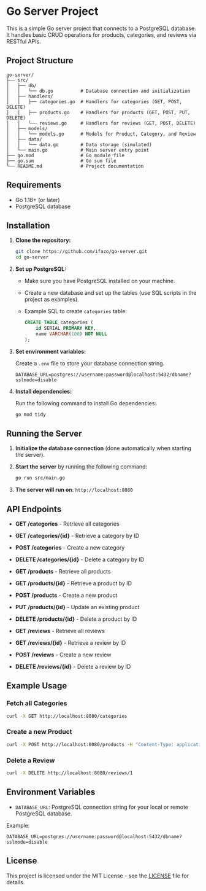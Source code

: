 
# Go Server Project

This is a simple Go server project that connects to a PostgreSQL database. It handles basic CRUD operations for products, categories, and reviews via RESTful APIs.

## Project Structure

```
go-server/
├── src/
│   ├── db/
│   │   └── db.go          # Database connection and initialization
│   ├── handlers/          
│   │   ├── categories.go  # Handlers for categories (GET, POST, DELETE)
│   │   ├── products.go    # Handlers for products (GET, POST, PUT, DELETE)
│   │   └── reviews.go     # Handlers for reviews (GET, POST, DELETE)
│   ├── models/
│   │   └── models.go      # Models for Product, Category, and Review
│   ├── data/
│   │   └── data.go        # Data storage (simulated)
│   └── main.go            # Main server entry point
├── go.mod                 # Go module file
├── go.sum                 # Go sum file
└── README.md              # Project documentation
```

## Requirements

- Go 1.18+ (or later)
- PostgreSQL database

## Installation

1. **Clone the repository:**

   ```bash
   git clone https://github.com/ifazo/go-server.git
   cd go-server
   ```

2. **Set up PostgreSQL:**

   - Make sure you have PostgreSQL installed on your machine.
   - Create a new database and set up the tables (use SQL scripts in the project as examples).
   - Example SQL to create `categories` table:

     ```sql
     CREATE TABLE categories (
         id SERIAL PRIMARY KEY,
         name VARCHAR(100) NOT NULL
     );
     ```

3. **Set environment variables:**

   Create a `.env` file to store your database connection string.

   ```env
   DATABASE_URL=postgres://username:password@localhost:5432/dbname?sslmode=disable
   ```

4. **Install dependencies:**

   Run the following command to install Go dependencies:

   ```bash
   go mod tidy
   ```

## Running the Server

1. **Initialize the database connection** (done automatically when starting the server).
2. **Start the server** by running the following command:

   ```bash
   go run src/main.go
   ```

3. **The server will run on**: `http://localhost:8080`

## API Endpoints

- **GET /categories** - Retrieve all categories
- **GET /categories/{id}** - Retrieve a category by ID
- **POST /categories** - Create a new category
- **DELETE /categories/{id}** - Delete a category by ID

- **GET /products** - Retrieve all products
- **GET /products/{id}** - Retrieve a product by ID
- **POST /products** - Create a new product
- **PUT /products/{id}** - Update an existing product
- **DELETE /products/{id}** - Delete a product by ID

- **GET /reviews** - Retrieve all reviews
- **GET /reviews/{id}** - Retrieve a review by ID
- **POST /reviews** - Create a new review
- **DELETE /reviews/{id}** - Delete a review by ID

## Example Usage

### Fetch all Categories

```bash
curl -X GET http://localhost:8080/categories
```

### Create a new Product

```bash
curl -X POST http://localhost:8080/products -H "Content-Type: application/json" -d '{"name": "Product Name", "price": 99.99, "stock": 50, "category_id": 1}'
```

### Delete a Review

```bash
curl -X DELETE http://localhost:8080/reviews/1
```

## Environment Variables

- `DATABASE_URL`: PostgreSQL connection string for your local or remote PostgreSQL database.

Example:

```env
DATABASE_URL=postgres://username:password@localhost:5432/dbname?sslmode=disable
```

## License

This project is licensed under the MIT License - see the [LICENSE](LICENSE) file for details.
